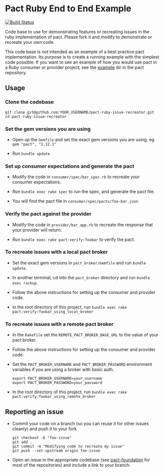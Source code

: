 # Pact Ruby End to End Example

[![Build Status](https://travis-ci.org/pact-foundation/pact-ruby-e2e-example.svg?branch=master)](https://travis-ci.org/pact-foundation/pact-ruby-e2e-example)

Code base to use for demonstrating features or recreating issues in the ruby implementation of pact. Please fork it and modify to demonstrate or recreate your own code.

This code base is _not_ intended as an example of a best practice pact implementation. Its purpose is to create a running example with the simplest code possible. If you want to see an example of how you would use pact in a Ruby consumer or provider project, see the [example] dir in the pact repository.

## Usage

### Clone the codebase

    git clone git@github.com:YOUR_USERNAME/pact-ruby-issue-recreator.git
    cd pact-ruby-issue-recreator

### Set the gem versions you are using

* Open up the `Gemfile` and set the exact gem versions you are using. eg `gem "pact", "1.12.1"`

* Run `bundle update`

### Set up consumer expectations and generate the pact

* Modify the code in `consumer/spec/bar_spec.rb` to recreate your consumer expectations.

* Run `bundle exec rake spec` to run the spec, and generate the pact file.

* You will find the pact file in `consumer/spec/pacts/foo-bar.json`

### Verify the pact against the provider

* Modify the code in `provider/bar_app.rb` to recreate the response that your provider will return.

* Run `bundle exec rake pact:verify:foobar` to verify the pact.

### To recreate issues with a local pact broker

* Set the exact gem versions in `pact_broker/Gemfile` and run `bundle update`.

* In another terminal, cd into the `pact_broker` directory and run `bundle exec rackup`.

* Follow the above instructions for setting up the consumer and provider code.

* In the root directory of this project, run `bundle exec rake pact:verify:foobar_using_local_broker`

### To recreate issues with a remote pact broker

* In the `Rakefile` set the `REMOTE_PACT_BROKER_BASE_URL` to the value of your pact broker.

* Follow the above instructions for setting up the consumer and provider code.

* Set the `PACT_BROKER_USERNAME` and `PACT_BROKER_PASSWORD` environment variables if you are using a broker with basic auth.

      export PACT_BROKER_USERNAME=your_username
      export PACT_BROKER_PASSWORD=your_password

* In the root directory of this project, run `bundle exec rake pact:verify:foobar_using_remote_broker`

## Reporting an issue

* Commit your code on a branch (so you can reuse it for other issues cleanly) and push it to your fork

      git checkout -b "foo-issue"
      git add .
      git commit -m "Modifying code to recreate my issue"
      git push --set-upstream origin foo-issue

* Open an issue in the appropriate codebase (see [pact-foundation][pact-foundation] for most of the repositories) and include a link to your branch.

[pact-foundation]: https://github.com/pact-foundation
[example]: https://github.com/realestate-com-au/pact/tree/master/example
